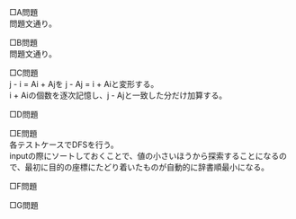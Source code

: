 □A問題  
問題文通り。

□B問題  
問題文通り。

□C問題  
j - i = Ai + Ajを j - Aj = i + Aiと変形する。  
i + Aiの個数を逐次記憶し、j - Ajと一致した分だけ加算する。

□D問題  


□E問題  
各テストケースでDFSを行う。  
inputの際にソートしておくことで、値の小さいほうから探索することになるので、最初に目的の座標にたどり着いたものが自動的に辞書順最小になる。

□F問題  


□G問題  

